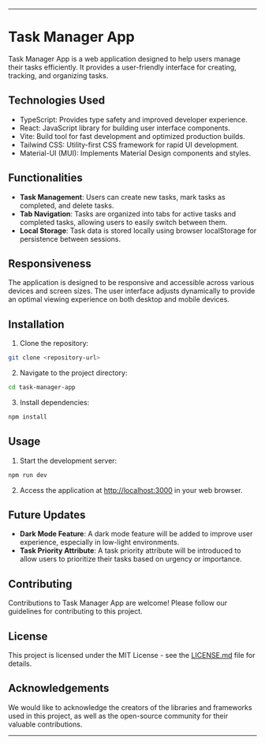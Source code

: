---

# Task Manager App

Task Manager App is a web application designed to help users manage their tasks efficiently. It provides a user-friendly interface for creating, tracking, and organizing tasks.

## Technologies Used

- TypeScript: Provides type safety and improved developer experience.
- React: JavaScript library for building user interface components.
- Vite: Build tool for fast development and optimized production builds.
- Tailwind CSS: Utility-first CSS framework for rapid UI development.
- Material-UI (MUI): Implements Material Design components and styles.

## Functionalities

- **Task Management**: Users can create new tasks, mark tasks as completed, and delete tasks.
- **Tab Navigation**: Tasks are organized into tabs for active tasks and completed tasks, allowing users to easily switch between them.
- **Local Storage**: Task data is stored locally using browser localStorage for persistence between sessions.

## Responsiveness

The application is designed to be responsive and accessible across various devices and screen sizes. The user interface adjusts dynamically to provide an optimal viewing experience on both desktop and mobile devices.

## Installation

1. Clone the repository:

```bash
git clone <repository-url>
```

2. Navigate to the project directory:

```bash
cd task-manager-app
```

3. Install dependencies:

```bash
npm install
```

## Usage

1. Start the development server:

```bash
npm run dev
```

2. Access the application at [http://localhost:3000](http://localhost:3000) in your web browser.

## Future Updates

- **Dark Mode Feature**: A dark mode feature will be added to improve user experience, especially in low-light environments.
- **Task Priority Attribute**: A task priority attribute will be introduced to allow users to prioritize their tasks based on urgency or importance.

## Contributing

Contributions to Task Manager App are welcome! Please follow our guidelines for contributing to this project.

## License

This project is licensed under the MIT License - see the [LICENSE.md](LICENSE.md) file for details.

## Acknowledgements

We would like to acknowledge the creators of the libraries and frameworks used in this project, as well as the open-source community for their valuable contributions.

---